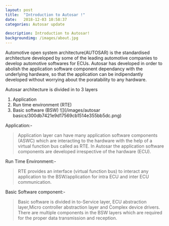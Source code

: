 ```yaml
---
layout: post
title:  "Introduction to Autosar !"
date:   2018-12-03 10:58:37
categories: Autosar update

description: Introduction to Autosar!
backgroundimg: /images/about.jpg
---
```

Automotive open system architecture(AUTOSAR) is the standardised architecture developed by some of the leading automotive companies to develop automotive softwares for ECUs.
Autosar has developed in order to abolish the application software component dependancy with the underlying hardware, so that the 
application can be indipendantly developed without worrying about the poratability to any hardware.

Autosar architecture is divided in to 3 layers

   1. Application
   2. Run time environment (RTE) 
   3. Basic software (BSW)
   ![](/images/autosar basics/300db7421e9d17569cb1514e355bb5dc.png) 
   
  Application:-
> Application layer can have many application software components (ASWC) which are interacting to the hardware with the help of a virtual
> function bus called as RTE.
> In Autosar the application software components are developed irrespective of the hardware (ECU).
    
  Run Time Environment:-
> RTE provides an interface (virtual function bus) to interact any application to the BSW/application for intra ECU and inter ECU 
> communication.
    
  Basic Software component:-
 > Basic software is divided in to-Service layer, ECU abstraction layer,Micro controller abstraction layer and Complex device drivers.
 > There are multiple components in the  BSW layers which are required  for the proper data transmission and reception.

